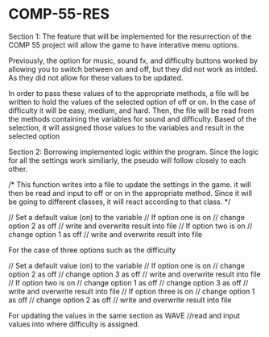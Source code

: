 # COMP-55-RES
Section 1:
The feature that will be implemented for the resurrection of the COMP 55 project will allow
the game to have interative menu options. 

Previously, the option for music, sound fx, and difficulty buttons worked by allowing you to
switch between on and off, but they did not work as intded. As they did not allow for these values
to be updated.

In order to pass these values of to the appropriate methods, a file will be written to hold the
values of the selected option of off or on. In the case of difficulty it will be easy, medium, and hard.
Then, the file will be read from the methods containing the variables for sound and difficulty. 
Based of the selection, it will assigned those values to the variables and result in the selected option

Section 2: 
Borrowing implemented logic within the program. Since the logic for all the settings work
similiarly, the pseudo will follow closely to each other.

/* This function writes into a file to update the settings in the game. 
    it will then be read and input to off or on in the appropriate method.
    Since it will be going to different classes, it will react according to that class.
*/

// Set a default value (on) to the variable 
// If option one is on
//    change option 2 as off
//    write and overwrite result into file
// If option two is on
//    change option 1 as off
//    write and overwrite result into file

For the case of three options such as the difficulty

// Set a default value (on) to the variable 
// If option one is on
//    change option 2 as off
//    change option 3 as off
//    write and overwrite result into file
// If option two is on
//    change option 1 as off
//    change option 3 as off
//    write and overwrite result into file
// If option three is on
//    change option 1 as off
//    change option 2 as off
//    write and overwrite result into file

For updating the values in the same section as WAVE
//read and input values into where difficulty is assigned.



 
